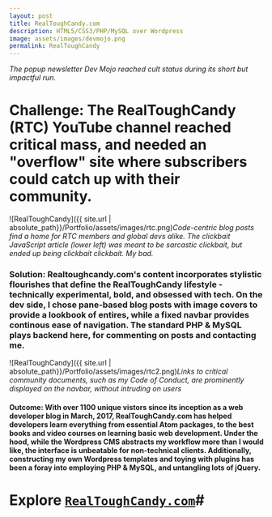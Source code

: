 ```yaml
---
layout: post
title: RealToughCandy.com
description: HTML5/CSS3/PHP/MySQL over Wordpress 
image: assets/images/devmojo.png
permalink: RealToughCandy
--- 
```

_The popup newsletter Dev Mojo reached cult status during its short but impactful run._
# Challenge: The RealToughCandy (RTC) YouTube channel reached critical mass, and needed an "overflow" site where subscribers could catch up with their community. #
![RealToughCandy]({{ site.url | absolute_path}}/Portfolio/assets/images/rtc.png)_Code-centric blog posts find a home for RTC members and global devs alike. The clickbait JavaScript article (lower left) was meant to be sarcastic clickbait, but ended up being clickbait clickbait. My bad._

        
### Solution: Realtoughcandy.com's content incorporates stylistic flourishes that define the RealToughCandy lifestyle - technically experimental, bold, and obsessed with tech. On the dev side, I chose pane-based blog posts with image covers to provide a lookbook of entires, while a fixed navbar provides continous ease of navigation. The standard PHP & MySQL plays backend here, for commenting on posts and contacting me. ###

![RealToughCandy]({{ site.url | absolute_path}}/Portfolio/assets/images/rtc2.png)_Links to critical community documents, such as my Code of Conduct, are prominently displayed on the navbar, without intruding on users_

#### Outcome: With over 1100 unique vistors since its inception as a web developer blog in March, 2017, RealToughCandy.com has helped developers learn everything from essential Atom packages, to the best books and video courses on learning basic web development. Under the hood, while the Wordpress CMS abstracts my workflow more than I would like, the interface is unbeatable for non-technical clients. Additionally, constructing my own Wordpress templates and toying with plugins has been a foray into employing PHP & MySQL, and untangling lots of jQuery. ####
# Explore [`RealToughCandy.com`]('http://realtoughcandy.com')#
